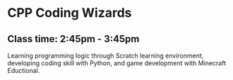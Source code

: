 # CPP Coding Wizards


## Class time: 2:45pm - 3:45pm

Learning programming logic through Scratch learning environment, developing coding skill with Python, and game development with Minecraft Eductional.
